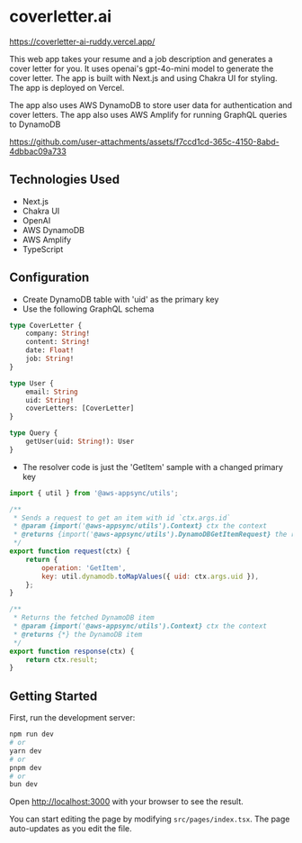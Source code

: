 # coverletter.ai
https://coverletter-ai-ruddy.vercel.app/

This web app takes your resume and a job description and generates a cover letter for you. It uses openai's gpt-4o-mini model to generate the cover letter. The app is built with Next.js and using Chakra UI for styling. The app is deployed on Vercel.

The app also uses AWS DynamoDB to store user data for authentication and cover letters. The app also uses AWS Amplify for running GraphQL queries to DynamoDB



https://github.com/user-attachments/assets/f7ccd1cd-365c-4150-8abd-4dbbac09a733



## Technologies Used
- Next.js
- Chakra UI
- OpenAI
- AWS DynamoDB
- AWS Amplify
- TypeScript

## Configuration

- Create DynamoDB table with 'uid' as the primary key
- Use the following GraphQL schema
```graphql
type CoverLetter {
	company: String!
	content: String!
	date: Float!
	job: String!
}

type User {
	email: String
	uid: String!
	coverLetters: [CoverLetter]
}

type Query {
	getUser(uid: String!): User
}
```
- The resolver code is just the 'GetItem' sample with a changed primary key
```javascript
import { util } from '@aws-appsync/utils';

/**
 * Sends a request to get an item with id `ctx.args.id`
 * @param {import('@aws-appsync/utils').Context} ctx the context
 * @returns {import('@aws-appsync/utils').DynamoDBGetItemRequest} the request
 */
export function request(ctx) {
    return {
        operation: 'GetItem',
        key: util.dynamodb.toMapValues({ uid: ctx.args.uid }),
    };
}

/**
 * Returns the fetched DynamoDB item
 * @param {import('@aws-appsync/utils').Context} ctx the context
 * @returns {*} the DynamoDB item
 */
export function response(ctx) {
    return ctx.result;
}
```

## Getting Started

First, run the development server:

```bash
npm run dev
# or
yarn dev
# or
pnpm dev
# or
bun dev
```

Open [http://localhost:3000](http://localhost:3000) with your browser to see the result.

You can start editing the page by modifying `src/pages/index.tsx`. The page auto-updates as you edit the file.
